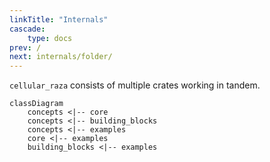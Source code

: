```yaml
---
linkTitle: "Internals"
cascade:
    type: docs
prev: /
next: internals/folder/
---
```


`cellular_raza` consists of multiple crates working in tandem.

```mermaid
classDiagram
    concepts <|-- core
    concepts <|-- building_blocks
    concepts <|-- examples
    core <|-- examples
    building_blocks <|-- examples
```
